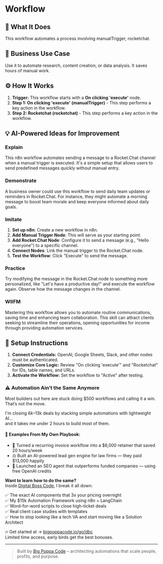 # Workflow

## 🚀 What It Does
This workflow automates a process involving manualTrigger, rocketchat.

## 💼 Business Use Case
Use it to automate research, content creation, or data analysis. It saves hours of manual work.

## ⚙️ How It Works
1.  **Trigger:** This workflow starts with a **On clicking 'execute'** node.
2. **Step 1: On clicking 'execute' (manualTrigger)** - This step performs a key action in the workflow.
3. **Step 2: Rocketchat (rocketchat)** - This step performs a key action in the workflow.

## 💡 AI-Powered Ideas for Improvement
### Explain
This n8n workflow automates sending a message to a Rocket.Chat channel when a manual trigger is executed. It's a simple setup that allows users to send predefined messages quickly without manual entry.

### Demonstrate
A business owner could use this workflow to send daily team updates or reminders in Rocket.Chat. For instance, they might automate a morning message to boost team morale and keep everyone informed about daily goals.

### Imitate
1. **Set up n8n**: Create a new workflow in n8n.
2. **Add Manual Trigger Node**: This will serve as your starting point.
3. **Add Rocket.Chat Node**: Configure it to send a message (e.g., "Hello everyone") to a specific channel.
4. **Connect Nodes**: Link the manual trigger to the Rocket.Chat node.
5. **Test the Workflow**: Click "Execute" to send the message.

### Practice
Try modifying the message in the Rocket.Chat node to something more personalized, like "Let's have a productive day!" and execute the workflow again. Observe how the message changes in the channel.

### WIIFM
Mastering this workflow allows you to automate routine communications, saving time and enhancing team collaboration. This skill can attract clients seeking to streamline their operations, opening opportunities for income through providing automation services.

## 🔧 Setup Instructions
1. **Connect Credentials:** OpenAI, Google Sheets, Slack, and other nodes must be authenticated.
2. **Customize Core Logic:** Review "On clicking 'execute'" and "Rocketchat" for IDs, table names, and URLs.
3. **Activate the Workflow:** Set the workflow to "Active" after testing.

### ⚠️ Automation Ain’t the Same Anymore

Most builders out here are stuck doing $500 workflows and calling it a win.  
That’s not the move.  

I'm closing $6k–$13k deals by stacking simple automations with lightweight AI...  
and it takes me under 2 hours to build most of them.

#### 🧠 Examples From My Own Playbook:
- 🔁 Turned a recurring invoice workflow into a $6,000 retainer that saved 20 hours/week  
- ⚖️ Built an AI-powered lead gen engine for law firms — they paid $13,000 happily  
- 🚀 Launched an SEO agent that outperforms funded companies — using free OpenAI credits  

**Want to learn how to do the same?**  
Inside [Digital Boss Code](https://bigpoppacode.io/go/dbc), I break it all down:

✅ The exact AI components that 3x your pricing overnight  
✅ My $15k Automation Framework using n8n + LangChain  
✅ Word-for-word scripts to close high-ticket deals  
✅ Real client case studies with templates  
✅ How to stop looking like a tech VA and start moving like a Solution Architect  

🔥 Get started at → [bigpoppacode.io/go/dbc](https://bigpoppacode.io/go/dbc)  
Limited time access, early birds get the best bonuses.

---
> Built by [Big Poppa Code](https://bigpoppacode.io) – architecting automations that scale people, profits, and purpose.
